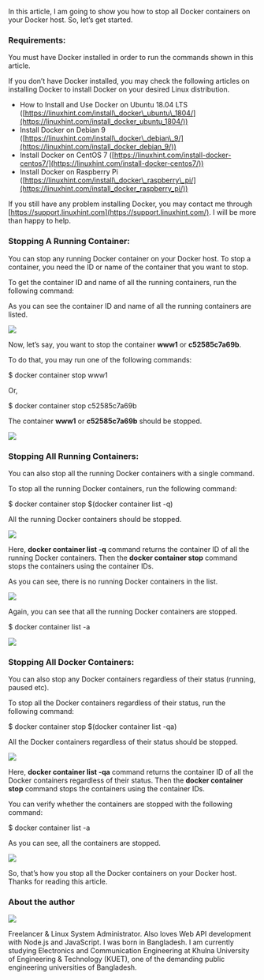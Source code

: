 In this article, I am going to show you how to stop all Docker containers on your Docker host. So, let’s get started.

### Requirements:

You must have Docker installed in order to run the commands shown in this article.

If you don’t have Docker installed, you may check the following articles on installing Docker to install Docker on your desired Linux distribution.

-   How to Install and Use Docker on Ubuntu 18.04 LTS ([https://linuxhint.com/install\_docker\_ubuntu\_1804/](https://linuxhint.com/install_docker_ubuntu_1804/))
-   Install Docker on Debian 9 ([https://linuxhint.com/install\_docker\_debian\_9/](https://linuxhint.com/install_docker_debian_9/))
-   Install Docker on CentOS 7 ([https://linuxhint.com/install-docker-centos7/](https://linuxhint.com/install-docker-centos7/))
-   Install Docker on Raspberry Pi ([https://linuxhint.com/install\_docker\_raspberry\_pi/](https://linuxhint.com/install_docker_raspberry_pi/))

If you still have any problem installing Docker, you may contact me through [https://support.linuxhint.com](https://support.linuxhint.com/). I will be more than happy to help.

### Stopping A Running Container:

You can stop any running Docker container on your Docker host. To stop a container, you need the ID or name of the container that you want to stop.

To get the container ID and name of all the running containers, run the following command:

As you can see the container ID and name of all the running containers are listed.

![](https://linuxhint.com/wp-content/uploads/2019/02/1-33.png)

Now, let’s say, you want to stop the container **www1** or **c52585c7a69b**.

To do that, you may run one of the following commands:

$ docker container stop www1

Or,

$ docker container stop c52585c7a69b

The container **www1** or **c52585c7a69b** should be stopped.

![](https://linuxhint.com/wp-content/uploads/2019/02/2-34.png)

### Stopping All Running Containers:

You can also stop all the running Docker containers with a single command.

To stop all the running Docker containers, run the following command:

$ docker container stop $(docker container list -q)

All the running Docker containers should be stopped.

![](https://linuxhint.com/wp-content/uploads/2019/02/3-31.png)

Here, **docker container list -q** command returns the container ID of all the running Docker containers. Then the **docker container stop** command stops the containers using the container IDs.

As you can see, there is no running Docker containers in the list.

![](https://linuxhint.com/wp-content/uploads/2019/02/4-29.png)

Again, you can see that all the running Docker containers are stopped.

$ docker container list \-a

![](https://linuxhint.com/wp-content/uploads/2019/02/5-29.png)

### Stopping All Docker Containers:

You can also stop any Docker containers regardless of their status (running, paused etc).

To stop all the Docker containers regardless of their status, run the following command:

$ docker container stop $(docker container list -qa)

All the Docker containers regardless of their status should be stopped.

![](https://linuxhint.com/wp-content/uploads/2019/02/6-28.png)

Here, **docker container list -qa** command returns the container ID of all the Docker containers regardless of their status. Then the **docker container stop** command stops the containers using the container IDs.

You can verify whether the containers are stopped with the following command:

$ docker container list \-a

As you can see, all the containers are stopped.

![](https://linuxhint.com/wp-content/uploads/2019/02/7-25.png)

So, that’s how you stop all the Docker containers on your Docker host. Thanks for reading this article.

### About the author

![](https://linuxhint.com/wp-content/uploads/2018/01/photo2-150x150.png)

Freelancer & Linux System Administrator. Also loves Web API development with Node.js and JavaScript. I was born in Bangladesh. I am currently studying Electronics and Communication Engineering at Khulna University of Engineering & Technology (KUET), one of the demanding public engineering universities of Bangladesh.